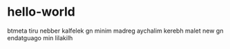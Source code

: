 # hello-world
btmeta tiru nebber kalfelek gn minim madreg aychalim kerebh malet new gn endatguago min lilakilh 


























